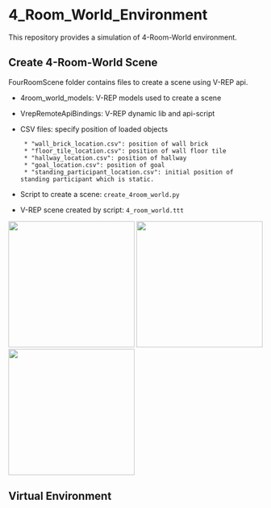 # 4_Room_World_Environment
This repository provides a simulation of 4-Room-World environment.

## Create 4-Room-World Scene
  FourRoomScene folder contains files to create a scene using V-REP api.
   
  * 4room_world_models: V-REP models used to create a scene
      
  * VrepRemoteApiBindings: V-REP dynamic lib and api-script
      
  * CSV files: specify position of loaded objects
  
         * "wall_brick_location.csv": position of wall brick
         * "floor_tile_location.csv": position of wall floor tile
         * "hallway_location.csv": position of hallway
         * "goal_location.csv": position of goal
         * "standing_participant_location.csv": initial position of standing participant which is static.
         
  * Script to create a scene:
    `create_4room_world.py`
    
  * V-REP scene created by script: `4_room_world.ttt`
  
<img src="https://github.com/LinghengMeng/4_Room_World_Environment/blob/master/Images/4Room_Scene.png" width="250" height="250" />       <img src="https://github.com/LinghengMeng/4_Room_World_Environment/blob/master/Images/4Room_scene2.png" width="250" height="250" />     <img src="https://github.com/LinghengMeng/4_Room_World_Environment/blob/master/Images/4Room_Legend.png"  height="250" /> 

## Virtual Environment
